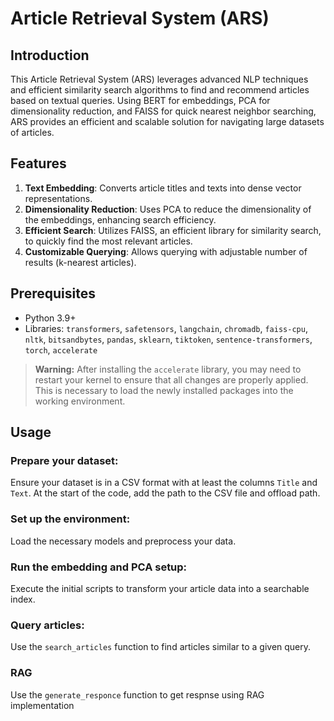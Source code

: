 # Article Retrieval System (ARS)

## Introduction
This Article Retrieval System (ARS) leverages advanced NLP techniques and efficient similarity search algorithms to find and recommend articles based on textual queries. Using BERT for embeddings, PCA for dimensionality reduction, and FAISS for quick nearest neighbor searching, ARS provides an efficient and scalable solution for navigating large datasets of articles.

## Features
1. **Text Embedding**: Converts article titles and texts into dense vector representations.
2. **Dimensionality Reduction**: Uses PCA to reduce the dimensionality of the embeddings, enhancing search efficiency.
3. **Efficient Search**: Utilizes FAISS, an efficient library for similarity search, to quickly find the most relevant articles.
4. **Customizable Querying**: Allows querying with adjustable number of results (k-nearest articles).

## Prerequisites
- Python 3.9+
- Libraries: `transformers`, `safetensors`, `langchain`, `chromadb`, `faiss-cpu`, `nltk`, `bitsandbytes`, `pandas`, `sklearn`, `tiktoken`, `sentence-transformers`, `torch`, `accelerate`


> **Warning:** After installing the `accelerate` library, you may need to restart your kernel to ensure that all changes are properly applied. This is necessary to load the newly installed packages into the working environment.

## Usage

### Prepare your dataset:
Ensure your dataset is in a CSV format with at least the columns `Title` and `Text`. At the start of the code, add the path to the CSV file and offload path.

### Set up the environment:
Load the necessary models and preprocess your data.

### Run the embedding and PCA setup:
Execute the initial scripts to transform your article data into a searchable index.

### Query articles:
Use the `search_articles` function to find articles similar to a given query.


### RAG
Use the `generate_responce` function to get respnse using RAG implementation



